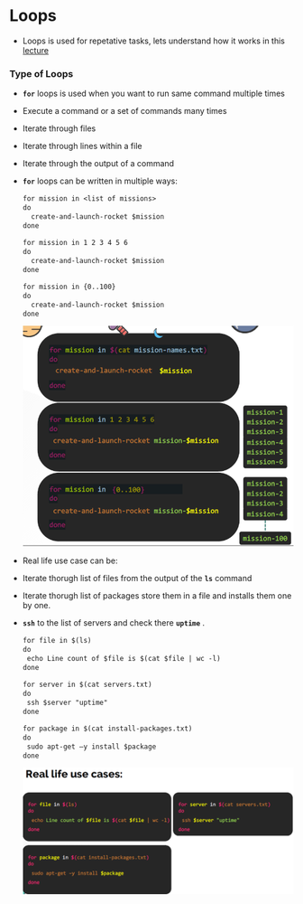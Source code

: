 # Loops

  - Loops is used for repetative tasks, lets understand how it works in this [lecture](https://kodekloud.com/courses/1029419/lectures/21506298)

  ### Type of Loops

  - **`for`** loops is used when you want to run same command multiple times
  - Execute a command or a set of commands many times
  - Iterate through files
  - Iterate through lines within a file
  - Iterate through the output of a command

  - **`for`** loops can be written in multiple ways:

    ```
    for mission in <list of missions>
    do
      create-and-launch-rocket $mission
    done
    ```

    ```
    for mission in 1 2 3 4 5 6
    do
      create-and-launch-rocket $mission
    done
    ```    

    ```
    for mission in {0..100}
    do
      create-and-launch-rocket $mission
    done
    ```

    ![for](../../images/for.PNG)


  - Real life use case can be:

  - Iterate thorugh list of files from the output of the **`ls`** command

  - Iterate thorugh list of packages store them in a file and installs them one by one.

  - **`ssh`** to the list of servers and check there **`uptime`** .

    ```
    for file in $(ls)
    do
     echo Line count of $file is $(cat $file | wc -l)
    done
    ```

    ```
    for server in $(cat servers.txt)
    do
     ssh $server "uptime"
    done
    ```

    ```
    for package in $(cat install-packages.txt)
    do
     sudo apt-get –y install $package
    done
    ```
    
    ![real](../../images/real.PNG)